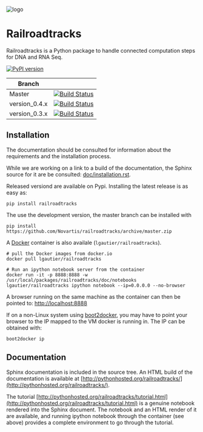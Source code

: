 
![logo](https://raw.githubusercontent.com/Novartis/railroadtracks/master/doc/_static/logo_rrt.png)

Railroadtracks
==============

Railroadtracks is a Python package to handle connected computation steps for DNA and RNA Seq.

[![PyPI version](https://badge.fury.io/py/railroadtracks.svg)](http://badge.fury.io/py/railroadtracks)

| Branch        |                                                                                                                                                   |
|---------------|---------------------------------------------------------------------------------------------------------------------------------------------------|
| Master        | [![Build Status](https://travis-ci.org/Novartis/railroadtracks.svg?branch=master)](https://travis-ci.org/Novartis/railroadtracks/branches)        |
| version_0.4.x | [![Build Status](https://travis-ci.org/Novartis/railroadtracks.svg?branch=version_0.4.x)](https://travis-ci.org/Novartis/railroadtracks/branches) |
| version_0.3.x | [![Build Status](https://travis-ci.org/Novartis/railroadtracks.svg?branch=version_0.3.x)](https://travis-ci.org/Novartis/railroadtracks/branches) |




Installation
------------

The documentation should be consulted for information about the requirements and the installation process.

While we are working on a link to a build of the documentation, the Sphinx source for it
are be consulted: [doc/installation.rst](https://raw.githubusercontent.com/Novartis/railroadtracks/master/doc/installation.rst).

Released versiond are available on Pypi. Installing the latest release is as easy as:
```
pip install railroadtracks
```

The use the development version, the master branch can be installed with
```
pip install https://github.com/Novartis/railroadtracks/archive/master.zip
```

A [Docker](http://www.docker.io) container is also availale (`lgautier/railroadtracks`).

```
# pull the Docker images from docker.io
docker pull lgautier/railroadtracks 
```

```
# Run an ipython notebook server from the container
docker run -it -p 8888:8888 -w /usr/local/packages/railroadtracks/doc/notebooks lgautier/railroadtracks ipython notebook --ip=0.0.0.0 --no-browser
```

A browser running on the same machine as the container can then be pointed to:
[http://localhost:8888](http://localhost:8888)

If on a non-Linux system using [boot2docker](http://boot2docker.io), you may have to point your browser to the IP mapped to the VM docker is running in. The IP can be obtained with:

```
boot2docker ip
```

Documentation
-------------

Sphinx documentation is included in the source tree. An HTML build of the documentation is available at
[http://pythonhosted.org/railroadtracks/](http://pythonhosted.org/railroadtracks/).

The tutorial [http://pythonhosted.org/railroadtracks/tutorial.html](http://pythonhosted.org/railroadtracks/tutorial.html)
is a genuine notebook rendered into the Sphinx document. The notebook and an HTML render of it
are available, and running ipython notebook through the container (see above) provides a complete environment to go through
the tutorial.




